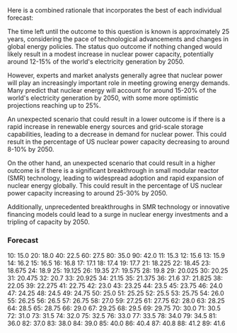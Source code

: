 Here is a combined rationale that incorporates the best of each individual forecast:

The time left until the outcome to this question is known is approximately 25 years, considering the pace of technological advancements and changes in global energy policies. The status quo outcome if nothing changed would likely result in a modest increase in nuclear power capacity, potentially around 12-15% of the world's electricity generation by 2050.

However, experts and market analysts generally agree that nuclear power will play an increasingly important role in meeting growing energy demands. Many predict that nuclear energy will account for around 15-20% of the world's electricity generation by 2050, with some more optimistic projections reaching up to 25%.

An unexpected scenario that could result in a lower outcome is if there is a rapid increase in renewable energy sources and grid-scale storage capabilities, leading to a decrease in demand for nuclear power. This could result in the percentage of US nuclear power capacity decreasing to around 8-10% by 2050.

On the other hand, an unexpected scenario that could result in a higher outcome is if there is a significant breakthrough in small modular reactor (SMR) technology, leading to widespread adoption and rapid expansion of nuclear energy globally. This could result in the percentage of US nuclear power capacity increasing to around 25-30% by 2050.

Additionally, unprecedented breakthroughs in SMR technology or innovative financing models could lead to a surge in nuclear energy investments and a tripling of capacity by 2050.

### Forecast

10: 15.0
20: 18.0
40: 22.5
60: 27.5
80: 35.0
90: 42.0
11: 15.3
12: 15.6
13: 15.9
14: 16.2
15: 16.5
16: 16.8
17: 17.1
18: 17.4
19: 17.7
21: 18.225
22: 18.45
23: 18.675
24: 18.9
25: 19.125
26: 19.35
27: 19.575
28: 19.8
29: 20.025
30: 20.25
31: 20.475
32: 20.7
33: 20.925
34: 21.15
35: 21.375
36: 21.6
37: 21.825
38: 22.05
39: 22.275
41: 22.75
42: 23.0
43: 23.25
44: 23.5
45: 23.75
46: 24.0
47: 24.25
48: 24.5
49: 24.75
50: 25.0
51: 25.25
52: 25.5
53: 25.75
54: 26.0
55: 26.25
56: 26.5
57: 26.75
58: 27.0
59: 27.25
61: 27.75
62: 28.0
63: 28.25
64: 28.5
65: 28.75
66: 29.0
67: 29.25
68: 29.5
69: 29.75
70: 30.0
71: 30.5
72: 31.0
73: 31.5
74: 32.0
75: 32.5
76: 33.0
77: 33.5
78: 34.0
79: 34.5
81: 36.0
82: 37.0
83: 38.0
84: 39.0
85: 40.0
86: 40.4
87: 40.8
88: 41.2
89: 41.6